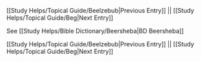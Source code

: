 [[Study Helps/Topical Guide/Beelzebub|Previous Entry]]  ||  [[Study Helps/Topical Guide/Beg|Next Entry]]

 See [[Study Helps/Bible Dictionary/Beersheba|BD Beersheba]]

[[Study Helps/Topical Guide/Beelzebub|Previous Entry]]  ||  [[Study Helps/Topical Guide/Beg|Next Entry]]